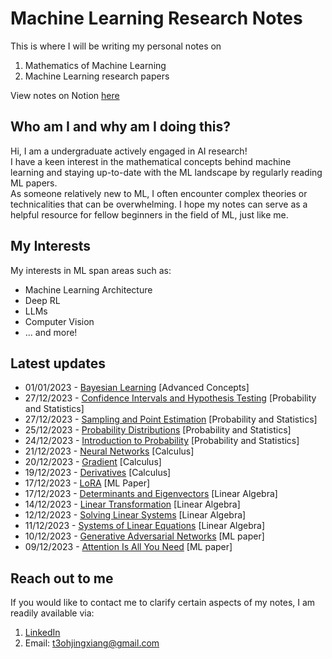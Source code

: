 # Machine Learning Research Notes

This is where I will be writing my personal notes on 
1. Mathematics of Machine Learning
2. Machine Learning research papers

View notes on Notion [here](https://jaydenmachinelearning.notion.site/)

## Who am I and why am I doing this?

Hi, I am a undergraduate actively engaged in AI research! \
I have a keen interest in the mathematical concepts behind machine learning and staying up-to-date with the ML landscape by regularly reading ML papers. \
As someone relatively new to ML, I often encounter complex theories or technicalities that can be overwhelming. I hope my notes can serve as a helpful resource for fellow beginners in the field of ML, just like me.

## My Interests

My interests in ML span areas such as:
* Machine Learning Architecture
* Deep RL
* LLMs
* Computer Vision
* ... and more!

## Latest updates

- 01/01/2023 - [Bayesian Learning](https://github.com/JaydenTeoh/ML-Research-Notes/tree/main/Mathematics%20for%20ML/Advanced%20Concepts/Bayesian%20Learning) [Advanced Concepts]
- 27/12/2023 - [Confidence Intervals and Hypothesis Testing](https://github.com/JaydenTeoh/ML-Research-Notes/tree/main/Mathematics%20for%20ML/Foundations/Probability%20and%20Statistics/4.%20Confidence%20Intervals%20and%20Hypothesis%20Testing) [Probability and Statistics]
- 27/12/2023 - [Sampling and Point Estimation](https://github.com/JaydenTeoh/ML-Research-Notes/tree/main/Mathematics%20for%20ML/Foundations/Probability%20and%20Statistics/3.%20Sampling%20and%20Point%20Estimation) [Probability and Statistics]
- 25/12/2023 - [Probability Distributions](https://github.com/JaydenTeoh/ML-research/tree/main/Mathematics%20for%20ML/Foundations/Probability%20and%20Statistics/2.%20Probability%20Distributions) [Probability and Statistics]
- 24/12/2023 - [Introduction to Probability](https://github.com/JaydenTeoh/ML-research/tree/main/Mathematics%20for%20ML/Foundations/Probability%20and%20Statistics/1.%20Introduction%20to%20Probability) [Probability and Statistics]
- 21/12/2023 - [Neural Networks](https://github.com/JaydenTeoh/ML-research/tree/main/Mathematics%20for%20ML/Foundations/Calculus/3.%20Neural%20Networks) [Calculus]
- 20/12/2023 - [Gradient](https://github.com/JaydenTeoh/ML-research/tree/main/Mathematics%20for%20ML/Foundations/Calculus/2.%20Gradient) [Calculus]
- 19/12/2023 - [Derivatives](https://github.com/JaydenTeoh/ML-research/tree/main/Mathematics%20for%20ML/Foundations/Calculus/1.%20Derivatives) [Calculus]
- 17/12/2023 - [LoRA](https://github.com/JaydenTeoh/ML-research/tree/main/ML%20Papers%20Explained/Natural%20Language%20Processing/LoRA) [ML Paper]
- 17/12/2023 - [Determinants and Eigenvectors](https://github.com/JaydenTeoh/ML-research/tree/main/Mathematics%20for%20ML/Foundations/Linear%20Algebra/4.%20Determinants%20and%20Eigenvectors) [Linear Algebra]
- 14/12/2023 - [Linear Transformation](https://github.com/JaydenTeoh/ML-research/tree/main/Mathematics%20for%20ML/Foundations/Linear%20Algebra/3.%20Linear%20Transformations) [Linear Algebra]
- 12/12/2023 - [Solving Linear Systems](https://github.com/JaydenTeoh/ML-research/tree/main/Mathematics%20for%20ML/Foundations/Linear%20Algebra/2.%20Solving%20Linear%20Systems) [Linear Algebra]
- 11/12/2023 - [Systems of Linear Equations](https://github.com/JaydenTeoh/ML-research/tree/main/Mathematics%20for%20ML/Foundations/Linear%20Algebra/1.%20System%20of%20Linear%20Equations) [Linear Algebra]
- 10/12/2023 - [Generative Adversarial Networks](https://github.com/JaydenTeoh/ML-research/tree/main/ML%20Papers%20Explained/Generative%20Models/Generative%20Adversarial%20Networks) [ML paper]
- 09/12/2023 - [Attention Is All You Need](https://github.com/JaydenTeoh/ML-research/tree/main/ML%20Papers%20Explained/Natural%20Language%20Processing/Attention%20Is%20All%20You%20Need) [ML paper]

## Reach out to me

If you would like to contact me to clarify certain aspects of my notes, I am readily available via:
1. [LinkedIn](https://www.linkedin.com/in/jayden-teoh/)
2. Email: t3ohjingxiang@gmail.com
